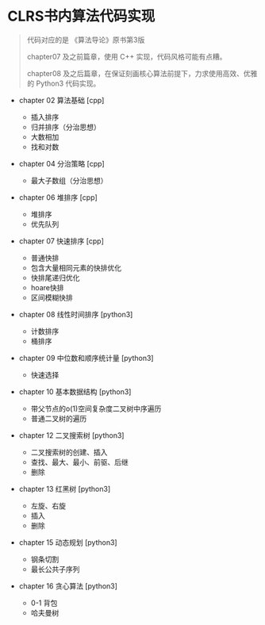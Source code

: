 # CLRS书内算法代码实现

> 代码对应的是 《算法导论》原书第3版
>
> chapter07 及之前篇章，使用 C++ 实现，代码风格可能有点糟。
>
> chapter08 及之后篇章，在保证刻画核心算法前提下，力求使用高效、优雅的 Python3 代码实现。

- chapter 02 算法基础 [cpp]
  - 插入排序
  - 归并排序（分治思想）
  - 大数相加
  - 找和对数

- chapter 04 分治策略 [cpp]
  - 最大子数组（分治思想）

- chapter 06 堆排序 [cpp]
  - 堆排序
  - 优先队列

- chapter 07 快速排序 [cpp]
  - 普通快排
  - 包含大量相同元素的快排优化
  - 快排尾递归优化
  - hoare快排
  - 区间模糊快排

- chapter 08 线性时间排序 [python3]
  - 计数排序
  - 桶排序

- chapter 09 中位数和顺序统计量 [python3]
  - 快速选择

- chapter 10 基本数据结构 [python3]
  - 带父节点的o(1)空间复杂度二叉树中序遍历
  - 普通二叉树的遍历

- chapter 12 二叉搜索树 [python3]
  - 二叉搜索树的创建、插入
  - 查找、最大、最小、前驱、后继
  - 删除

- chapter 13 红黑树 [python3]
  - 左旋、右旋
  - 插入
  - 删除

- chapter 15 动态规划 [python3]
  - 钢条切割
  - 最长公共子序列

- chapter 16 贪心算法 [python3]
  - 0-1 背包
  - 哈夫曼树
